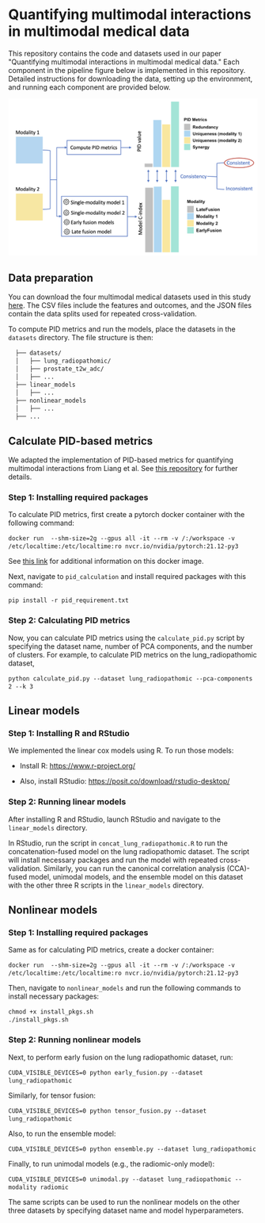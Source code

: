 # Quantifying multimodal interactions in multimodal medical data

This repository contains the code and datasets used in our paper "Quantifying multimodal interactions in multimodal medical data." Each component in the pipeline figure below is implemented in this repository. Detailed instructions for downloading the data, setting up the environment, and running each component are provided below.

![pipeline](figures/pipeline.png)

## Data preparation 

You can download the four multimodal medical datasets used in this study [here](https://drive.google.com/drive/folders/13aZ5mFqh6dB-SVbxolOGTLOcxzYssZmx?usp=sharing). The CSV files include the features and outcomes, and the JSON files contain the data splits used for repeated cross-validation. 

To compute PID metrics and run the models, place the datasets in the `datasets` directory. The file structure is then:
```
  ├── datasets/               
  │   ├── lung_radiopathomic/ 
  │   ├── prostate_t2w_adc/   
  │   ├── ...   
  ├── linear_models 
  │   ├── ...   
  ├── nonlinear_models 
  │   ├── ...
  ├── ...         
```

## Calculate PID-based metrics 
We adapted the implementation of PID-based metrics for quantifying multimodal interactions from Liang et al. See [this repository](https://github.com/pliang279/PID/tree/1f6e9d09598754f0dcf7d4ce7e7ffe1c377b0035) for further details. 

### Step 1: Installing required packages 

To calculate PID metrics, first create a pytorch docker container with the following command:
```
docker run  --shm-size=2g --gpus all -it --rm -v /:/workspace -v /etc/localtime:/etc/localtime:ro nvcr.io/nvidia/pytorch:21.12-py3
```

See [this link](https://catalog.ngc.nvidia.com/orgs/nvidia/containers/pytorch/tags) for additional information on this docker image. 

Next, navigate to `pid_calculation` and install required packages with this command:
```
pip install -r pid_requirement.txt
```

### Step 2: Calculating PID metrics

Now, you can calculate PID metrics using the ```calculate_pid.py``` script by specifying the dataset name, number of PCA components, and the number of clusters. For example, to calculate PID metrics on the lung_radiopathomic dataset, 

```
python calculate_pid.py --dataset lung_radiopathomic --pca-components 2 --k 3
```

## Linear models 

### Step 1: Installing R and RStudio 

We implemented the linear cox models using R. To run those models: 

* Install R: https://www.r-project.org/

* Also, install RStudio: https://posit.co/download/rstudio-desktop/

### Step 2: Running linear models 

After installing R and RStudio, launch RStudio and navigate to the `linear_models` directory.

In RStudio, run the script in `concat_lung_radiopathomic.R` to run the concatenation-fused model on the lung radiopathomic dataset. The script will install necessary packages and run the model with repeated cross-validation. Similarly, you can run the canonical correlation analysis (CCA)-fused model, unimodal models, and the ensemble model on this dataset with the other three R scripts in the `linear_models` directory. 

## Nonlinear models 

### Step 1: Installing required  packages
Same as for calculating PID metrics, create a docker container:
```
docker run  --shm-size=2g --gpus all -it --rm -v /:/workspace -v /etc/localtime:/etc/localtime:ro nvcr.io/nvidia/pytorch:21.12-py3
```

Then, navigate to `nonlinear_models` and run the following commands to install necessary packages: 
```
chmod +x install_pkgs.sh
./install_pkgs.sh
```

### Step 2: Running nonlinear models 

Next, to perform early fusion on the lung radiopathomic dataset, run: 
```
CUDA_VISIBLE_DEVICES=0 python early_fusion.py --dataset lung_radiopathomic 
```

Similarly, for tensor fusion: 
```
CUDA_VISIBLE_DEVICES=0 python tensor_fusion.py --dataset lung_radiopathomic 
```

Also, to run the ensemble model: 
```
CUDA_VISIBLE_DEVICES=0 python ensemble.py --dataset lung_radiopathomic 
```

Finally, to run unimodal models (e.g., the radiomic-only model): 
```
CUDA_VISIBLE_DEVICES=0 unimodal.py --dataset lung_radiopathomic --modality radiomic
```

The same scripts can be used to run the nonlinear models on the other three datasets by specifying dataset name and model hyperparameters. 